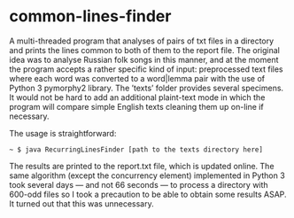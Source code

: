 common-lines-finder
===================

A multi-threaded program that analyses of pairs of txt files in a directory and prints the lines common to both of them to the report file. The original idea was to analyse Russian folk songs in this manner, and at the moment the program accepts a rather specific kind of input: preprocessed text files where each word was converted to a word|lemma pair with the use of Python 3 pymorphy2 library. The ’texts’ folder provides several specimens. It would not be hard to add an additional plaint-text mode in which the program will compare simple English texts cleaning them up on-line if necessary.

The usage is straightforward:

```
~ $ java RecurringLinesFinder [path to the texts directory here]
```

The results are printed to the report.txt file, which is updated online. The same algorithm (except the concurrency element) implemented in Python 3 took several days — and not 66 seconds — to process a directory with 600-odd files so I took a precaution to be able to obtain some results ASAP. It turned out that this was unnecessary.